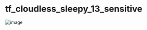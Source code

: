 
# tf_cloudless_sleepy_13_sensitive


![image](https://user-images.githubusercontent.com/34366029/121482191-85d82f80-c9ea-11eb-8f6c-b783710b303f.png)

